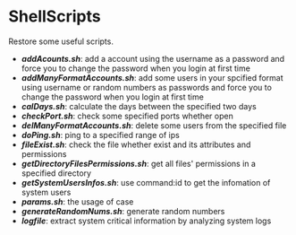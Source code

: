 # ShellScripts
Restore some useful scripts.

- ***addAcounts.sh***: add a account using the username as a password and force you to change the password when you login at first time 
- ***addManyFormatAccounts.sh***: add some users in your spcified format using username or random numbers as passwords and force you to change the password when you login at first time 
- ***calDays.sh***: calculate the days between the specified two days
- ***checkPort.sh***: check some specified ports whether open 
- ***delManyFormatAccounts.sh***: delete some users from the specified file
- ***doPing.sh***: ping to a specified range of ips
- ***fileExist.sh***: check the file whether exist and its attributes and permissions
- ***getDirectoryFilesPermissions.sh***: get all files' permissions in a specified directory
- ***getSystemUsersInfos.sh***: use command:id to get the infomation of system users 
- ***params.sh***: the usage of case
- ***generateRandomNums.sh***: generate random numbers
- ***logfile***: extract system critical information by analyzing system logs
